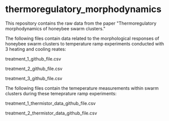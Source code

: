 # thermoregulatory_morphodynamics
This repository contains the raw data from the paper "Thermoregulatory morphodynamics of honeybee swarm clusters."

The following files contain data related to the morphological responses of honeybee swarm clusters to temperature ramp experiments conducted with 3 heating and cooling reates:

treatment_1_github_file.csv

treatment_2_github_file.csv

treatment_3_github_file.csv

The following files contain the temeperature measurements within swarm clusters during these temeprature ramp experiments:

treatment_1_thermistor_data_github_file.csv

treatment_2_thermistor_data_github_file.csv


